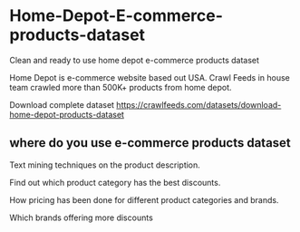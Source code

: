 # Home-Depot-E-commerce-products-dataset
Clean and ready to use home depot e-commerce products dataset

Home Depot is e-commerce website based out USA. Crawl Feeds in house team crawled more than 500K+ products from home depot.


Download complete dataset
https://crawlfeeds.com/datasets/download-home-depot-products-dataset

## where do you use e-commerce products dataset

Text mining techniques on the product description.

Find out which product category has the best discounts.

How pricing has been done for different product categories and brands.

Which brands offering more discounts
